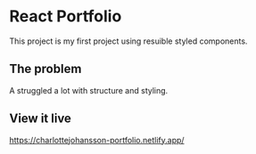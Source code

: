 # React Portfolio
This project is my first project using resuible styled components.

## The problem
A struggled a lot with structure and styling.

## View it live

https://charlottejohansson-portfolio.netlify.app/